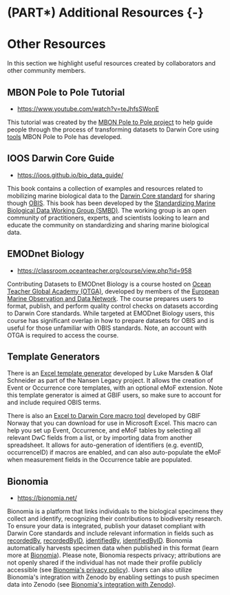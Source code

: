 # (PART\*) Additional Resources {-}

# Other Resources

In this section we highlight useful resources created by collaborators and other community members.

## MBON Pole to Pole Tutorial

- <https://www.youtube.com/watch?v=teJhfsSWonE>

This tutorial was created by the [MBON Pole to Pole project](https://marinebon.org/p2p/index.html) to help guide people through the process of transforming datasets to Darwin Core using [tools](https://marinebon.org/p2p/methods_data_science.html) MBON Pole to Pole has developed.

## IOOS Darwin Core Guide

- <https://ioos.github.io/bio_data_guide/>

This book contains a collection of examples and resources related to mobilizing marine biological data to the [Darwin Core standard](https://dwc.tdwg.org/) for sharing though [OBIS](https://obis.org/). This book has been developed by the [Standardizing Marine Biological Data Working Group (SMBD)](https://github.com/ioos/bio_data_guide/blob/main/README.md). The working group is an open community of practitioners, experts, and scientists looking to learn and educate the community on standardizing and sharing marine biological data.

## EMODnet Biology

- <https://classroom.oceanteacher.org/course/view.php?id=958>

Contributing Datasets to EMODnet Biology is a course hosted on [Ocean Teacher Global Academy (OTGA)](https://classroom.oceanteacher.org/), developed by members of the [European Marine Observation and Data Network](https://emodnet.ec.europa.eu/en). The course prepares users to format, publish, and perform quality control checks on datasets according to Darwin Core standards. While targeted at EMODnet Biology users, this course has significant overlap in how to prepare datasets for OBIS and is useful for those unfamiliar with OBIS standards. Note, an account with OTGA is required to access the course.

## Template Generators

There is an [Excel template generator](https://www.nordatanet.no/aen/template-generator/config%3DDarwin%20Core) developed by Luke Marsden & Olaf Schneider as part of the Nansen Legacy project. It allows the creation of Event or Occurrence core templates, with an optional eMoF extension. Note this template generator is aimed at GBIF users, so make sure to account for and include required OBIS terms.

There is also an [Excel to Darwin Core macro tool](https://zenodo.org/record/6453921#.Y9KsQkHMKmU) developed by GBIF Norway that you can download for use in Microsoft Excel. This macro can help you set up Event, Occurrence, and eMoF tables by selecting all relevant DwC fields from a list, or by importing data from another spreadsheet. It allows for auto-generation of identifiers (e.g. eventID, occurrenceID) if macros are enabled, and can also auto-populate the eMoF when measurement fields in the Occurrence table are populated.


## Bionomia

- <https://bionomia.net/>

Bionomia is a platform that links individuals to the biological specimens they collect and identify, recognizing their contributions to biodiversity research. To ensure your data is integrated, publish your dataset compliant with Darwin Core standards and include relevant information in fields such as [recordedBy](http://rs.tdwg.org/dwc/terms/recordedBy), [recordedByID](http://rs.tdwg.org/dwc/terms/recordedByID), [identifiedBy](http://rs.tdwg.org/dwc/terms/identifiedBy), [identifiedByID](http://rs.tdwg.org/dwc/terms/identifiedByID). Bionomia automatically harvests specimen data when published in this format (learn more at [Bionomia](https://bionomia.net/how-it-works)). Please note, Bionomia respects privacy; attributions are not openly shared if the individual has not made their profile publicly accessible (see [Bionomia's privacy policy](https://bionomia.net/privacy)). Users can also utilize Bionomia's integration with Zenodo by enabling settings to push specimen data into Zenodo (see [Bionomia's integration with Zenodo](https://bionomia.net/how-it-works)).
